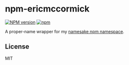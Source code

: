 # npm-ericmccormick

[![NPM version][npm-image]][npm-url] [![npm][npm-license]][npm-url]

A proper-name wrapper for my [namesake npm namespace](https://github.com/edm00se/npm-edm00se).

## License

MIT

[npm-image]: https://badge.fury.io/js/ericmccormick.svg
[npm-url]: https://npmjs.org/package/ericmccormick
[npm-license]: https://img.shields.io/npm/l/ericmccormick.svg

